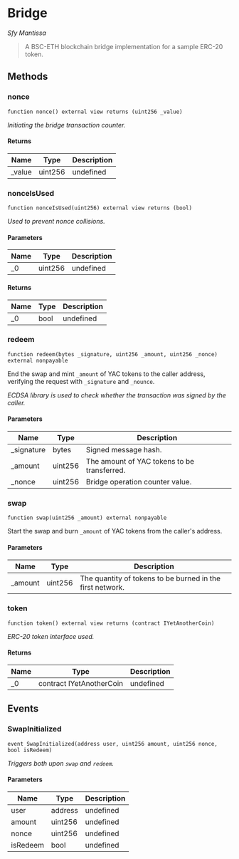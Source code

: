 # Bridge

*Sfy Mantissa*

> A BSC-ETH blockchain bridge implementation for         a sample ERC-20 token. 





## Methods

### nonce

```solidity
function nonce() external view returns (uint256 _value)
```



*Initiating the bridge transaction counter.*


#### Returns

| Name | Type | Description |
|---|---|---|
| _value | uint256 | undefined |

### nonceIsUsed

```solidity
function nonceIsUsed(uint256) external view returns (bool)
```



*Used to prevent nonce collisions.*

#### Parameters

| Name | Type | Description |
|---|---|---|
| _0 | uint256 | undefined |

#### Returns

| Name | Type | Description |
|---|---|---|
| _0 | bool | undefined |

### redeem

```solidity
function redeem(bytes _signature, uint256 _amount, uint256 _nonce) external nonpayable
```

End the swap and mint `_amount` of YAC tokens to the caller          address, verifying the request with `_signature` and `_nounce`.

*ECDSA library is used to check whether the transaction was signed      by the caller.*

#### Parameters

| Name | Type | Description |
|---|---|---|
| _signature | bytes | Signed message hash. |
| _amount | uint256 | The amount of YAC tokens to be transferred. |
| _nonce | uint256 | Bridge operation counter value. |

### swap

```solidity
function swap(uint256 _amount) external nonpayable
```

Start the swap and burn `_amount` of YAC tokens from         the caller&#39;s address.



#### Parameters

| Name | Type | Description |
|---|---|---|
| _amount | uint256 | The quantity of tokens to be burned in the first network. |

### token

```solidity
function token() external view returns (contract IYetAnotherCoin)
```



*ERC-20 token interface used.*


#### Returns

| Name | Type | Description |
|---|---|---|
| _0 | contract IYetAnotherCoin | undefined |



## Events

### SwapInitialized

```solidity
event SwapInitialized(address user, uint256 amount, uint256 nonce, bool isRedeem)
```



*Triggers both upon `swap` and `redeem`.*

#### Parameters

| Name | Type | Description |
|---|---|---|
| user  | address | undefined |
| amount  | uint256 | undefined |
| nonce  | uint256 | undefined |
| isRedeem  | bool | undefined |




